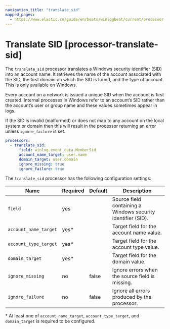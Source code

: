 ```yaml
---
navigation_title: "translate_sid"
mapped_pages:
  - https://www.elastic.co/guide/en/beats/winlogbeat/current/processor-translate-sid.html
---
```


# Translate SID [processor-translate-sid]


The `translate_sid` processor translates a Windows security identifier (SID) into an account name. It retrieves the name of the account associated with the SID, the first domain on which the SID is found, and the type of account. This is only available on Windows.

Every account on a network is issued a unique SID when the account is first created. Internal processes in Windows refer to an account’s SID rather than the account’s user or group name and these values sometimes appear in logs.

If the SID is invalid (malformed) or does not map to any account on the local system or domain then this will result in the processor returning an error unless `ignore_failure` is set.

```yaml
processors:
  - translate_sid:
      field: winlog.event_data.MemberSid
      account_name_target: user.name
      domain_target: user.domain
      ignore_missing: true
      ignore_failure: true
```

The `translate_sid` processor has the following configuration settings:

| Name | Required | Default | Description |
| --- | --- | --- | --- |
| `field` | yes |  | Source field containing a Windows security identifier (SID). |
| `account_name_target` | yes* |  | Target field for the account name value. |
| `account_type_target` | yes* |  | Target field for the account type value. |
| `domain_target` | yes\* |  | Target field for the domain value. |
| `ignore_missing` | no | false | Ignore errors when the source field is missing. |
| `ignore_failure` | no | false | Ignore all errors produced by the processor. |

\* At least one of `account_name_target`, `account_type_target`, and `domain_target` is required to be configured.

